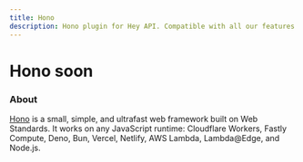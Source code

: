 ```yaml
---
title: Hono
description: Hono plugin for Hey API. Compatible with all our features.
---
```


# Hono <span data-soon>soon</span>

<FeatureStatus issueNumber=1483 name="Hono" />

### About

[Hono](https://hono.dev) is a small, simple, and ultrafast web framework built on Web Standards. It works on any JavaScript runtime: Cloudflare Workers, Fastly Compute, Deno, Bun, Vercel, Netlify, AWS Lambda, Lambda@Edge, and Node.js.

<!--@include: ../../partials/sponsors.md-->
